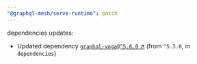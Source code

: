```yaml
---
"@graphql-mesh/serve-runtime": patch
---
```

dependencies updates:
  - Updated dependency [`graphql-yoga@^5.6.0` ↗︎](https://www.npmjs.com/package/graphql-yoga/v/5.6.0) (from `^5.3.0`, in `dependencies`)
